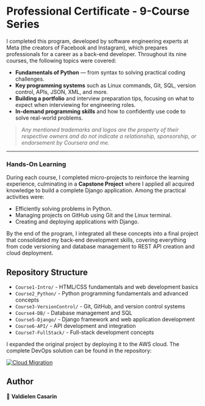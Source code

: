 # Professional Certificate - 9-Course Series

I completed this program, developed by software engineering experts at Meta (the creators of Facebook and Instagram), which prepares professionals for a career as a back-end developer. Throughout its nine courses, the following topics were covered:

- **Fundamentals of Python** — from syntax to solving practical coding challenges.  
- **Key programming systems** such as Linux commands, Git, SQL, version control, APIs, JSON, XML, and more.  
- **Building a portfolio** and interview preparation tips, focusing on what to expect when interviewing for engineering roles.  
- **In-demand programming skills** and how to confidently use code to solve real-world problems.
> *Any mentioned trademarks and logos are the property of their respective owners and do not indicate a relationship, sponsorship, or endorsement by Coursera and me.*

---

### Hands-On Learning

During each course, I completed micro-projects to reinforce the learning experience, culminating in a **Capstone Project** where I applied all acquired knowledge to build a complete Django application. Among the practical activities were:

- Efficiently solving problems in Python.  
- Managing projects on GitHub using Git and the Linux terminal.  
- Creating and deploying applications with Django.  

By the end of the program, I integrated all these concepts into a final project that consolidated my back-end development skills, covering everything from code versioning and database management to REST API creation and cloud deployment.

## Repository Structure

- `Course1-Intro/` - HTML/CSS fundamentals and web development basics
- `Course2_Python/` - Python programming fundamentals and advanced concepts
- `Course3-VersionControl/` - Git, GitHub, and version control systems
- `Course4-DB/` - Database management and SQL
- `Course5-Django/` - Django framework and web application development
- `Course6-API/` - API development and integration
- `Course7-FullStack/` - Full-stack development concepts


I expanded the original project by deploying it to the AWS cloud. The complete DevOps solution can be found in the repository:

[![Cloud Migration](https://img.shields.io/badge/Cloud-Migration-FF9900?style=for-the-badge&logo=amazonwebservices&logoColor=white)](https://github.com/Val-Cantarelli/Meta-AWS-Capstone)

## Author

👤 **Valdielen Casarin**
